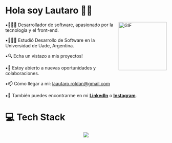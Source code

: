 # Hola soy Lautaro 👋🏻

<img align="right" alt="GIF" src="activos/gif1.gif" width="150px"/>

▪︎👩🏻‍💻 Desarrollador de software, apasionado por la tecnología y el front-end.
  
▪︎👩🏻‍🎓 Estudió Desarrollo de Software en la Universidad de Uade, Argentina.
  
▪︎🔍 Echa un vistazo a mis proyectos!
  
▪︎👯 Estoy abierto a nuevas oportunidades y colaboraciones.
  
▪︎📫 Cómo llegar a mí: laautaro.roldan@gmail.com
  
▪︎📲 También puedes encontrarme en mi <a href="https://www.linkedin.com/in/lautaro-roldan-293b40269/">**LinkedIn**</a> o <a href="https://www.instagram.com/lautaropulvi/">**Instagram**</a>.

# 💻 Tech Stack

<p align="center">
  <a href="https://skillicons.dev">
    <img src="https://skillicons.dev/icons?i=html,css,js,py,java,mysql,git,github&theme=light" />
  </a>
</p>


